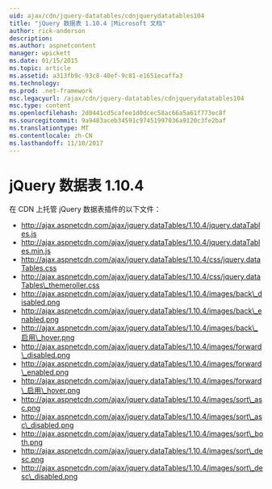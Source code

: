 ```yaml
---
uid: ajax/cdn/jquery-datatables/cdnjquerydatatables104
title: "jQuery 数据表 1.10.4 |Microsoft 文档"
author: rick-anderson
description: 
ms.author: aspnetcontent
manager: wpickett
ms.date: 01/15/2015
ms.topic: article
ms.assetid: a313fb9c-93c8-40ef-9c81-e1651ecaffa3
ms.technology: 
ms.prod: .net-framework
msc.legacyurl: /ajax/cdn/jquery-datatables/cdnjquerydatatables104
msc.type: content
ms.openlocfilehash: 2d0441cd5cafee1d0dcec58ac66a5a61f773ec8f
ms.sourcegitcommit: 9a9483aceb34591c97451997036a9120c3fe2baf
ms.translationtype: MT
ms.contentlocale: zh-CN
ms.lasthandoff: 11/10/2017
---
```

<a name="jquery-datatables-1104"></a>jQuery 数据表 1.10.4
====================
在 CDN 上托管 jQuery 数据表插件的以下文件：

- http://ajax.aspnetcdn.com/ajax/jquery.dataTables/1.10.4/jquery.dataTables.js
- http://ajax.aspnetcdn.com/ajax/jquery.dataTables/1.10.4/jquery.dataTables.min.js
- http://ajax.aspnetcdn.com/ajax/jquery.dataTables/1.10.4/css/jquery.dataTables.css
- http://ajax.aspnetcdn.com/ajax/jquery.dataTables/1.10.4/css/jquery.dataTables\_themeroller.css
- http://ajax.aspnetcdn.com/ajax/jquery.dataTables/1.10.4/images/back\_disabled.png
- http://ajax.aspnetcdn.com/ajax/jquery.dataTables/1.10.4/images/back\_enabled.png
- http://ajax.aspnetcdn.com/ajax/jquery.dataTables/1.10.4/images/back\_启用\_hover.png
- http://ajax.aspnetcdn.com/ajax/jquery.dataTables/1.10.4/images/forward\_disabled.png
- http://ajax.aspnetcdn.com/ajax/jquery.dataTables/1.10.4/images/forward\_enabled.png
- http://ajax.aspnetcdn.com/ajax/jquery.dataTables/1.10.4/images/forward\_启用\_hover.png
- http://ajax.aspnetcdn.com/ajax/jquery.dataTables/1.10.4/images/sort\_asc.png
- http://ajax.aspnetcdn.com/ajax/jquery.dataTables/1.10.4/images/sort\_asc\_disabled.png
- http://ajax.aspnetcdn.com/ajax/jquery.dataTables/1.10.4/images/sort\_both.png
- http://ajax.aspnetcdn.com/ajax/jquery.dataTables/1.10.4/images/sort\_desc.png
- http://ajax.aspnetcdn.com/ajax/jquery.dataTables/1.10.4/images/sort\_desc\_disabled.png
